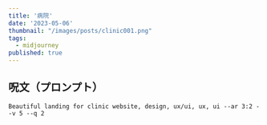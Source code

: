 ```yaml
---
title: '病院'
date: '2023-05-06'
thumbnail: "/images/posts/clinic001.png"
tags:
  - midjourney
published: true
---
```


## 呪文（プロンプト）
```
Beautiful landing for clinic website, design, ux/ui, ux, ui --ar 3:2 --v 5 --q 2
```